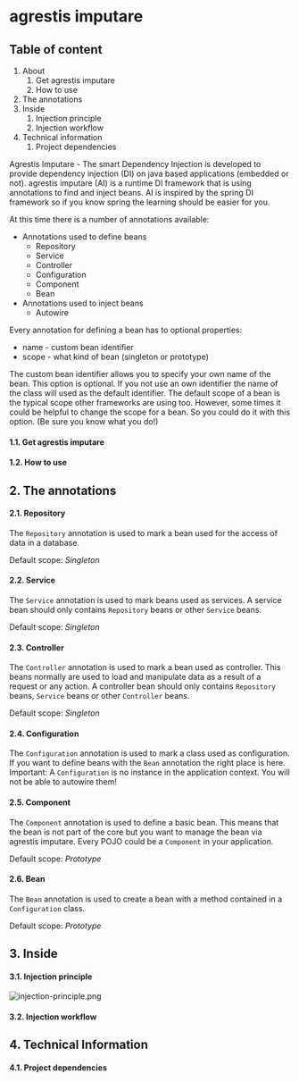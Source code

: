 # agrestis imputare #

## Table of content ## 
1. About
    1. Get agrestis imputare
    2. How to use
2. The annotations
3. Inside
    1. Injection principle
    2. Injection workflow
4. Technical information
    1. Project dependencies


Agrestis Imputare - The smart Dependency Injection is developed to provide dependency injection (DI) on java based applications (embedded or not). agrestis imputare (AI) is a runtime DI framework that is using annotations to find and inject beans. AI is inspired by the spring DI framework so if you know spring the learning should be easier for you.

At this time there is a number of annotations available:

* Annotations used to define beans
    * Repository
    * Service
    * Controller
    * Configuration
    * Component
    * Bean
* Annotations used to inject beans
    * Autowire

Every annotation for defining a bean has to optional properties:

* name - custom bean identifier
* scope - what kind of bean (singleton or prototype)

The custom bean identifier allows you to specify your own name of the bean. This option is optional. If you not use an own identifier the name of the class will used as the default identifier.
The default scope of a bean is the typical scope other frameworks are using too. However, some times it could be helpful to change the scope for a bean. So you could do it with this option. (Be sure you know what you do!)

#### 1.1. Get agrestis imputare ####

#### 1.2. How to use ####

## 2. The annotations ##
#### 2.1. Repository ####
The `Repository` annotation is used to mark a bean used for the access of data in a database.

Default scope: *Singleton*

#### 2.2. Service ####

The `Service` annotation is used to mark beans used as services. A service bean should only contains `Repository` beans or other `Service` beans.

Default scope: *Singleton*

#### 2.3. Controller ####
The `Controller` annotation is used to mark a bean used as controller. This beans normally are used to load and manipulate data as a result of a request or any action. A controller bean should only contains `Repository` beans, `Service` beans or other `Controller` beans.

Default scope: *Singleton*

#### 2.4. Configuration ####
The `Configuration` annotation is used to mark a class used as configuration. If you want to define beans with the `Bean` annotation the right place is here. Important: A `Configuration` is no instance in the application context. You will not be able to autowire them!

#### 2.5. Component ####
The `Component` annotation is used to define a basic bean. This means that the bean is not part of the core but you want to manage the bean via agrestis imputare. Every POJO could be a `Component` in your application.

Default scope: *Prototype*

#### 2.6. Bean ####
The `Bean` annotation is used to create a bean with a method contained in a `Configuration` class.

Default scope: *Prototype*

## 3. Inside ##
#### 3.1. Injection principle ####
![injection-principle.png](https://bitbucket.org/repo/yk6XMB/images/2861867991-injection-principle.png)
#### 3.2. Injection workflow ####

## 4. Technical Information ##
#### 4.1. Project dependencies ####
